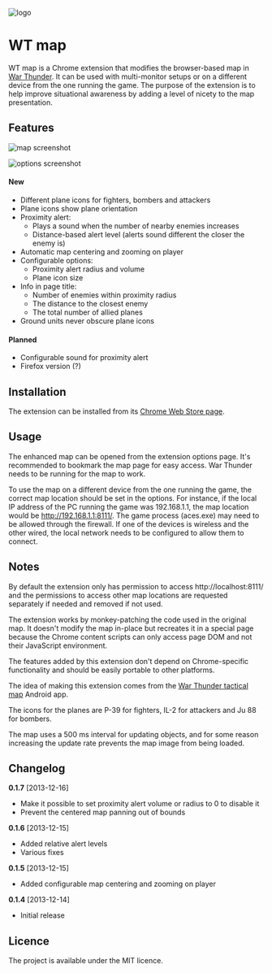 ![logo](https://raw.github.com/slikts/wtmap/master/images/icon-128.png)

WT map
======

WT map is a Chrome extension that modifies the browser-based map in
[War Thunder](http://warthunder.com/). It can be used with multi-monitor
setups or on a different device from the one running the game. The purpose
of the extension is to help improve situational awareness by adding a level
of nicety to the map presentation.

Features
--------

![map screenshot](https://raw.github.com/slikts/wtmap/master/images/screenshot.png)

![options screenshot](https://raw.github.com/slikts/wtmap/master/images/options.png)

#### New

 * Different plane icons for fighters, bombers and attackers
 * Plane icons show plane orientation
 * Proximity alert:
   * Plays a sound when the number of nearby enemies increases
   * Distance-based alert level (alerts sound different the closer the enemy is)
 * Automatic map centering and zooming on player
 * Configurable options:
   * Proximity alert radius and volume
   * Plane icon size
 * Info in page title:
   * Number of enemies within proximity radius
   * The distance to the closest enemy
   * The total number of allied planes
 * Ground units never obscure plane icons

#### Planned

 * Configurable sound for proximity alert
 * Firefox version (?)

Installation
------------

The extension can be installed from its [Chrome Web Store page](https://chrome.google.com/webstore/detail/gmhaddmfnmddbjgobfjfghpjlbgmeiop).

Usage
-----

The enhanced map can be opened from the extension options page. It's recommended
to bookmark the map page for easy access. War Thunder needs to be running
for the map to work.

To use the map on a different device from the one running the game,
the correct map location should be set in the options. For instance,
if the local IP address of the PC running the game was 192.168.1.1,
the map location would be http://192.168.1.1:8111/. The game process (aces.exe)
may need to be allowed through the firewall. If one of the devices is wireless
and the other wired, the local network needs to be configured to allow
them to connect.

Notes
-----

By default the extension only has permission to access http://localhost:8111/
and the permissions to access other map locations are requested separately
if needed and removed if not used.

The extension works by monkey-patching the code used in the original map.
It doesn't modify the map in-place but recreates it in a special page
because the Chrome content scripts can only access page DOM and not their
JavaScript environment.

The features added by this extension don't depend on Chrome-specific
functionality and should be easily portable to other platforms.

The idea of making this extension comes from the
[War Thunder tactical map](https://play.google.com/store/apps/details?id=net.junkcode.warthundertacticalmap)
Android app.

The icons for the planes are P-39 for fighters, IL-2 for attackers
and Ju 88 for bombers.

The map uses a 500 ms interval for updating objects, and for some reason
increasing the update rate prevents the map image from being loaded.

Changelog
---------

**0.1.7** [2013-12-16]

 * Make it possible to set proximity alert volume or radius to 0 to disable it
 * Prevent the centered map panning out of bounds

**0.1.6** [2013-12-15]

 * Added relative alert levels
 * Various fixes

**0.1.5** [2013-12-15]

 * Added configurable map centering and zooming on player

**0.1.4** [2013-12-14]

 * Initial release

Licence
-------

The project is available under the MIT licence.
